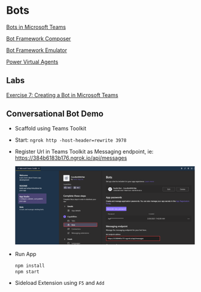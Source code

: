 # Bots

[Bots in Microsoft Teams](https://docs.microsoft.com/en-us/microsoftteams/platform/bots/what-are-bots)

[Bot Framework Composer](https://docs.microsoft.com/en-us/composer/introduction)

[Bot Framework Emulator](https://github.com/Microsoft/BotFramework-Emulator/releases)

[Power Virtual Agents](https://docs.microsoft.com/en-us/power-virtual-agents/fundamentals-what-is-power-virtual-agents)

## Labs

[Exercise 7: Creating a Bot in Microsoft Teams](../../../Labs/Lab04/Lab04-Extending-Teams-lab-instructions/08-Exercise-7-Creating-a-bot-in-Microsoft-Teams.md)

## Conversational Bot Demo

-   Scaffold using Teams Toolkit
-   Start: `ngrok http -host-header=rewrite 3978`
-   Register Url in Teams Toolkit as Messaging endpoint, ie: https://384b6183b176.ngrok.io/api/messages

    ![ngrok](_images/ngrok.png)

-   Run App

    ```
    npm install
    npm start
    ```

-   Sideload Extension using `F5` and `Add`
